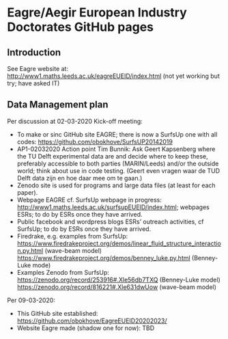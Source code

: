 # Eagre/Aegir European Industry Doctorates GitHub pages

## Introduction
See Eagre website at: http://www1.maths.leeds.ac.uk/eagreEUEID/index.html (not yet working but try; have asked IT)

## Data Management plan

Per discussion at 02-03-2020 Kick-off meeting:

- To make or sinc GitHub site EAGRE; there is now a SurfsUp one with all codes: https://github.com/obokhove/SurfsUP20142019
- AP1-02032020 Action point Tim Bunnik: Ask Geert Kapsenberg where the TU Delft experimental data are and decide where to keep these, preferably accessible to both parties (MARIN/Leeds) and/or the outside world; think about use in code testing. (Geert even vragen waar de TUD Delft data zijn en hoe daar mee om te gaan.)
- Zenodo site  is used for programs and large data files (at least for each paper).
- Webpage EAGRE cf. SurfsUp webpage in progress: http://www1.maths.leeds.ac.uk/surfsupEUEID/index.html; webpages ESRs;
to do by ESRs once they have arrived.
- Public facebook and wordpress blogs ESRs’ outreach activities, cf SurfsUp;
to do by ESRs once they have arrived.
- Firedrake, e.g. examples from SurfsUp: https://www.firedrakeproject.org/demos/linear_fluid_structure_interaction.py.html (wave-beam model) https://www.firedrakeproject.org/demos/benney_luke.py.html (Benney-Luke mode)
- Examples Zenodo from SurfsUp: https://zenodo.org/record/253916#.Xle56db7TXQ (Benney-Luke model) https://zenodo.org/record/816221#.Xle631dwUow (wave-beam model)

Per 09-03-2020:
- This GitHub site established: https://github.com/obokhove/EagreEUEID20202023/
- Website Eagre made (shadow one for now): TBD 

